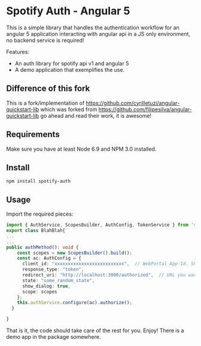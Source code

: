 # Spotify Auth - Angular 5

This is a simple library that handles the authentication workflow for an angular 5 application interacting with angular api in a JS only environment, no backend service is required!

Features:
- An auth library for spotify api v1 and angular 5
- A demo application that exemplifies the use.

## Difference of this fork
This is a fork/implementation of https://github.com/cyrilletuzi/angular-quickstart-lib which was forked from https://github.com/filipesilva/angular-quickstart-lib go ahead and read their work, it is awesome!

## Requirements 
Make sure you have at least Node 6.9 and NPM 3.0 installed.

## Install
`npm install spotify-auth`

## Usage

Import the required pieces:

```typescript
import { AuthService, ScopesBuilder, AuthConfig, TokenService } from 'spotify-auth';
export class BlahBlah{
...
...
public authMethod(): void {
    const scopes = new ScopesBuilder().build();
    const ac: AuthConfig = {
      client_id: "xxxxxxxxxxxxxxxxxxxxxxxxxx",  // WebPortal App Id. Shoud be config
      response_type: "token",
      redirect_uri: "http://localhost:3000/authorized",  // URL you want to use. Currently it needs to have the authorized bit at the end. TODO: Change it
      state: "some_random_state",
      show_dialog: true,
      scope: scopes
    };
    this.authService.configure(ac).authorize();
  }

}
```
That is it, the code should take care of the rest for you. Enjoy! There is a demo app in the package somewhere.